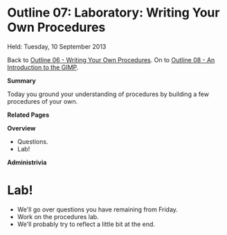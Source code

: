Outline 07: Laboratory: Writing Your Own Procedures
===================================================

Held: Tuesday, 10 September 2013

Back to [Outline 06 - Writing Your Own Procedures](outline.06.html).
On to [Outline 08 - An Introduction to the GIMP](outline.08.html).

**Summary**

Today you ground your understanding of procedures by building a few
procedures of your own.

**Related Pages**


**Overview**

* Questions.
* Lab!

**Administrivia**


Lab!
====
* We'll go over questions you have remaining from Friday.
* Work on [](../Labs/procedures-lab.html)the procedures lab</a>.
* We'll probably try to reflect a little bit at the end.


